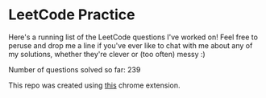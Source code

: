 # LeetCode Practice

Here's a running list of the LeetCode questions I've worked on! Feel free to peruse and drop me a line if you've ever like to chat with me about any of my solutions, whether they're clever or (too often) messy :)

Number of questions solved so far: 239

This repo was created using [this](https://github.com/QasimWani/LeetHub) chrome extension.
